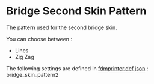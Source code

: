 # Bridge Second Skin Pattern

The pattern used for the second bridge skin.

You can choose between :

- Lines
- Zig Zag


The following settings are defined in [fdmprinter.def.json](https://github.com/smartavionics/Cura/blob/mb-master/resources/definitions/fdmprinter.def.json) : bridge_skin_pattern2
